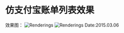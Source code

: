 # 仿支付宝账单列表效果
效果图：
![Renderings](https://github.com/crazycodeboy/GroupListView/blob/master/raw/%E4%B8%8B%E6%8B%89%E5%88%B7%E6%96%B0.png?raw=true)
![Renderings](https://github.com/crazycodeboy/GroupListView/blob/master/raw/%E4%B8%8A%E6%8B%89%E5%8A%A0%E8%BD%BD.png?raw=true)
Date:2015.03.06
